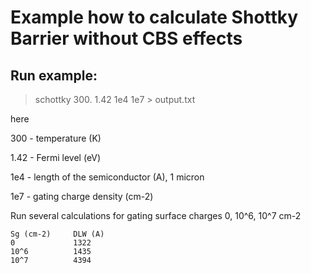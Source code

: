 # Example how to calculate Shottky Barrier without CBS effects


## Run example:
> schottky 300. 1.42 1e4 1e7 > output.txt

here

300 - temperature (K)

1.42 - Fermi level (eV)

1e4 - length of the semiconductor (A), 1 micron

1e7 - gating charge density (cm-2)

Run several calculations for gating surface charges 0, 10^6, 10^7 cm-2
```
Sg (cm-2)     DLW (A)
0             1322
10^6          1435
10^7          4394
```



